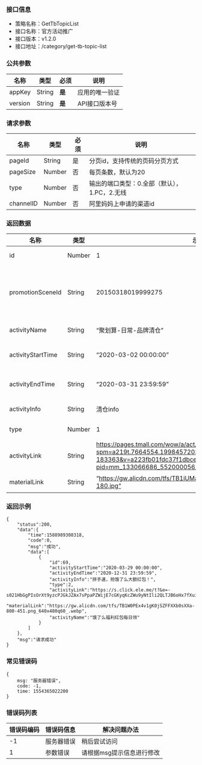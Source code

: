 ### 接口信息
- 策略名称：GetTbTopicList
- 接口名称：官方活动推广
- 接口版本：v1.2.0
- 接口地址：/category/get-tb-topic-list

### 公共参数
|名称|类型|必须|说明|
| ------------ | ------------ | ------------ | ------------ |
|appKey|String|**是**|应用的唯一验证|
|version|String|**是**|API接口版本号|

### 请求参数
|名称|类型|必须|说明|
| ------------ | ------------ | ------------ | ------------ |
|pageId|String|是|分页id，支持传统的页码分页方式|
|pageSize|Number|否|每页条数，默认为20|
|type|Number|否|输出的端口类型：0.全部（默认），1.PC，2.无线|
|channelID|Number|否|阿里妈妈上申请的渠道id|

### 返回数据
|名称|类型|示例值|说明|
| ------------ | ------------ | ------------ | ------------ |
|id|Number|1|活动id|
|promotionSceneId|String|20150318019999275|联盟官方活动ID（新增）|
|activityName|String|“聚划算-日常-品牌清仓”|活动名称|
|activityStartTime|String|“2020-03-02 00:00:00”|活动开始时间|
|activityEndTime|String|“2020-03-31 23:59:59”|活动结束时间|
|activityInfo|String|清仓info|活动信息|
|type|Number|1|端口类型|
|activityLink|String|https://pages.tmall.com/wow/a/act/ju/dailygroup/1241/wupr?spm=a219t.7664554.1998457203.137.1d2f35d9ylRex1&wh_pid=daily-183363&v=a223fb01fdc37f1dbced73f647eae5fd&wh_random_str=1?pid=mm_133066686_552000056_109002100173|活动链接|
|materialLink|String|“https://gw.alicdn.com/tfs/TB1iUMatQP2gK0jSZPxXXacQpXa-440-180.jpg“|素材链接|

### 返回示例
```
{
    "status":200,
    "data":{
        "time":1588989308318,
        "code":0,
        "msg":"成功",
        "data":[
            {
                "id":69,
                "activityStartTime":"2020-03-29 00:00:00",
                "activityEndTime":"2020-12-31 23:59:59",
                "activityInfo":"拼手速，抢饿了么大额红包！",
                "type":2,
                "activityLink":"https://s.click.ele.me/t?&e=-s021HbGgPIsOrXt9yzcPJGkJZAx7sPpaPZWijE7cGKyqKcZWu9yNtIli2QLTJB6oHx7fXuiIibO70IXOPB9hcUSlrotSkn9LRYOXhGhsA8vIfU2kdLURQongs7qIHjS7yT961gMkBDx5T8DFJvPAwcU21Z2zkSVkBsvndnyxlgU1U0t3NGzn9MuUx4wUdbuV9Ono5HJOGO83NY3zhDRfANxkzAujPonGsjXUfPabVQokj5d7zEmJ32x4VQHRB0he8tPUlfNg0sPBKkM387SPUUKVeJOYkZ9vaBmTfVRR31Wtp72auu9d6c16wCdtheo6F7cmppPaZLTOhaExV7Ga7yHeOD5fNMwyDgpbl0weh5wECgrGvpENinGMInZJbe6K7JeF1W5Osb3Hkrb39YdWcJmaouuJ&&union_lens=lensId:0b0130fe_0d9d_171f479974a_b205",
                "materialLink":"https://gw.alicdn.com/tfs/TB1W0PEx4v1gK0jSZFFXXb0sXXa-800-451.png_640x480q60_.webp",
                "activityName":"饿了么福利红包每日领"
            }
        ]
    },
    "msg":"请求成功"
}
```

### 常见错误码
```
{
    msg: "服务器错误",
    code: -1,
    time: 1554365022200
}
```

### 错误码列表
|错误码编码|错误码信息|解决问题办法|
| ------------ | ------------ | ------------ |
|-1|服务器错误|稍后尝试访问|
|1|参数错误|请根据msg提示信息进行修改|